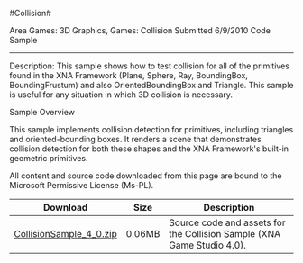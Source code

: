 #Collision#

Area
Games: 3D Graphics, Games: Collision
Submitted
6/9/2010
Code Sample

---

Description:
This sample shows how to test collision for all of the primitives found in the XNA Framework (Plane, Sphere, Ray, BoundingBox, BoundingFrustum) and also OrientedBoundingBox and Triangle. This sample is useful for any situation in which 3D collision is necessary.

Sample Overview

This sample implements collision detection for primitives, including triangles and oriented-bounding boxes. It renders a scene that demonstrates collision detection for both these shapes and the XNA Framework's built-in geometric primitives.


All content and source code downloaded from this page are bound to the Microsoft Permissive License (Ms-PL).

Download | Size | Description
---|---|---|
[CollisionSample_4_0.zip](https://github.com/kniEngine/XNAGameStudio/blob/master/Samples/CollisionSample_4_0.zip?raw=true) | 0.06MB | Source code and assets for the Collision Sample (XNA Game Studio 4.0). 